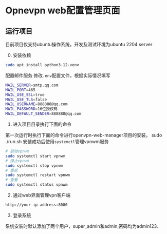 # Opnevpn web配置管理页面



## 运行项目

目前项目仅支持ubuntu操作系统，开发及测试环境为ubuntu 2204 server

0. 安装依赖
```bash
sudo apt install python3.12-venv
```

配置邮件服务
修改`.env`配置文件，根据实际情况填写

```bash
MAIL_SERVER=smtp.qq.com
MAIL_PORT=465
MAIL_USE_SSL=true
MAIL_USE_TLS=false
MAIL_USERNAME=888888@qq.com
MAIL_PASSWORD=16位授权码
MAIL_DEFAULT_SENDER=888888@qq.com
```


1. 进入项目目录执行下面的命令

第一次运行时执行下面的命令进行openvpn-web-manager项目的安装。
sudo ./run.sh
安装成功后使用`systemctl`管理vpnwm服务

```bash
# 启动vpnwm
sudo systemctl start vpnwm
# 停止vpnwm
sudo systemctl stop vpnwm
# 重启
sudo systemctl restart vpnwm
# 查看
sudo systemctl status vpnwm
```

2. 通过web界面管理vpn客户端
```bash
http://your-ip-address:8080
```

3. 登录系统

系统安装时默认添加了两个用户，super_admin和admin,密码均为admin123.

